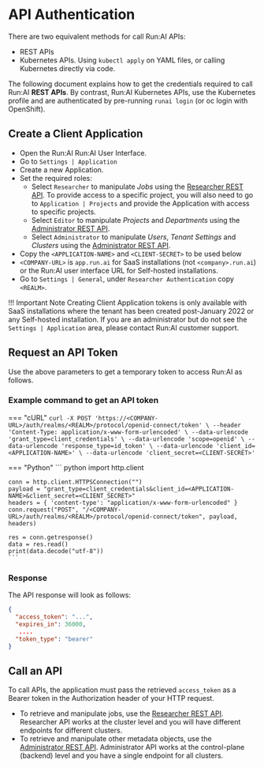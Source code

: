 
# API Authentication

There are two equivalent methods for call Run:AI APIs:

* REST APIs
* Kubernetes APIs. Using `kubectl apply` on YAML files, or calling Kubernetes directly via code.

The following document explains how to get the credentials required to call Run:AI __REST APIs__. By contrast, Run:AI Kubernetes APIs, use the Kubernetes profile and are authenticated by pre-running `runai login` (or oc login with OpenShift).


## Create a Client Application

* Open the Run:AI Run:AI User Interface.
* Go to `Settings | Application`
* Create a new Application. 
* Set the required roles:
    * Select `Researcher` to manipulate _Jobs_ using the [Researcher REST API](researcher-rest-api/overview.md). To provide access to a specific project, you will also need to go to `Application | Projects` and provide the Application with access to specific projects. 
    * Select `Editor` to manipulate _Projects_ and _Departments_ using the [Administrator REST API](admin-rest-api/overview.md). 
    * Select `Administrator` to manipulate _Users_, _Tenant Settings_ and _Clusters_ using the [Administrator REST API](admin-rest-api/overview.md).
* Copy the `<APPLICATION-NAME>` and `<CLIENT-SECRET>` to be used below
* `<COMPANY-URL>` is `app.run.ai` for SaaS installations (not `<company>.run.ai`) or the Run:AI user interface URL for Self-hosted installations.
* Go to `Settings | General`, under `Researcher Authentication` copy `<REALM>`.

!!! Important Note
    Creating Client Application tokens is only available with SaaS installations where the tenant has been created post-January 2022 or any Self-hosted installation. If you are an administrator but do not see the `Settings | Application` area, please contact Run:AI customer support.  

## Request an API Token

Use the above parameters to get a temporary token to access Run:AI as follows. 

### Example command to get an API token 

=== "cURL"
    ```
    curl -X POST 'https://<COMPANY-URL>/auth/realms/<REALM>/protocol/openid-connect/token' \
    --header 'Content-Type: application/x-www-form-urlencoded' \
    --data-urlencode 'grant_type=client_credentials' \
    --data-urlencode 'scope=openid' \
    --data-urlencode 'response_type=id_token' \
    --data-urlencode 'client_id=<APPLICATION-NAME>' \
    --data-urlencode 'client_secret=<CLIENT-SECRET>'
    ```

=== "Python"
    ``` python
    import http.client

    conn = http.client.HTTPSConnection("")
    payload = "grant_type=client_credentials&client_id=<APPLICATION-NAME>&client_secret=<CLIENT_SECRET>"
    headers = { 'content-type': "application/x-www-form-urlencoded" }
    conn.request("POST", "/<COMPANY-URL>/auth/realms/<REALM>/protocol/openid-connect/token", payload, headers)

    res = conn.getresponse()
    data = res.read()
    print(data.decode("utf-8"))
    ```

### Response 

The API response will look as follows: 

``` JSON
{
  "access_token": "...",
  "expires_in": 36000,
   ....
  "token_type": "bearer"
}
```

## Call an API

To call APIs, the application must pass the retrieved `access_token` as a Bearer token in the Authorization header of your HTTP request.

* To retrieve and manipulate jobs, use the [Researcher REST API](researcher-rest-api/overview.md). Researcher API works at the cluster level and you will have different endpoints for different clusters. 
* To retrieve and manipulate other metadata objects, use the [Administrator REST API](admin-rest-api/overview.md). Administrator API works at the control-plane (backend) level and you have a single endpoint for all clusters. 

